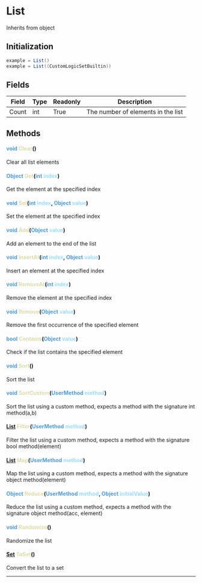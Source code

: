 # List
Inherits from object
## Initialization
```csharp
example = List()
example = List((CustomLogicSetBuiltin))
```
## Fields
|Field|Type|Readonly|Description|
|---|---|---|---|
|Count|int|True|The number of elements in the list|
## Methods
#### <span style="color:#509cd4">void</span> <span style="color:#dcdcaa">Clear</span>()
Clear all list elements
#### <span style="color:#509cd4">Object</span> <span style="color:#dcdcaa">Get</span>(<span style="color:#509cd4">int</span> <span style="color:#9cdcfe">index</span>)
Get the element at the specified index
#### <span style="color:#509cd4">void</span> <span style="color:#dcdcaa">Set</span>(<span style="color:#509cd4">int</span> <span style="color:#9cdcfe">index</span>, <span style="color:#509cd4">Object</span> <span style="color:#9cdcfe">value</span>)
Set the element at the specified index
#### <span style="color:#509cd4">void</span> <span style="color:#dcdcaa">Add</span>(<span style="color:#509cd4">Object</span> <span style="color:#9cdcfe">value</span>)
Add an element to the end of the list
#### <span style="color:#509cd4">void</span> <span style="color:#dcdcaa">InsertAt</span>(<span style="color:#509cd4">int</span> <span style="color:#9cdcfe">index</span>, <span style="color:#509cd4">Object</span> <span style="color:#9cdcfe">value</span>)
Insert an element at the specified index
#### <span style="color:#509cd4">void</span> <span style="color:#dcdcaa">RemoveAt</span>(<span style="color:#509cd4">int</span> <span style="color:#9cdcfe">index</span>)
Remove the element at the specified index
#### <span style="color:#509cd4">void</span> <span style="color:#dcdcaa">Remove</span>(<span style="color:#509cd4">Object</span> <span style="color:#9cdcfe">value</span>)
Remove the first occurrence of the specified element
#### <span style="color:#509cd4">bool</span> <span style="color:#dcdcaa">Contains</span>(<span style="color:#509cd4">Object</span> <span style="color:#9cdcfe">value</span>)
Check if the list contains the specified element
#### <span style="color:#509cd4">void</span> <span style="color:#dcdcaa">Sort</span>()
Sort the list
#### <span style="color:#509cd4">void</span> <span style="color:#dcdcaa">SortCustom</span>(<span style="color:#509cd4">UserMethod</span> <span style="color:#9cdcfe">method</span>)
Sort the list using a custom method, expects a method with the signature int method(a,b)
#### <span style="color:#509cd4">[List](../objects/List.md)</span> <span style="color:#dcdcaa">Filter</span>(<span style="color:#509cd4">UserMethod</span> <span style="color:#9cdcfe">method</span>)
Filter the list using a custom method, expects a method with the signature bool method(element)
#### <span style="color:#509cd4">[List](../objects/List.md)</span> <span style="color:#dcdcaa">Map</span>(<span style="color:#509cd4">UserMethod</span> <span style="color:#9cdcfe">method</span>)
Map the list using a custom method, expects a method with the signature object method(element)
#### <span style="color:#509cd4">Object</span> <span style="color:#dcdcaa">Reduce</span>(<span style="color:#509cd4">UserMethod</span> <span style="color:#9cdcfe">method</span>, <span style="color:#509cd4">Object</span> <span style="color:#9cdcfe">initialValue</span>)
Reduce the list using a custom method, expects a method with the signature object method(acc, element)
#### <span style="color:#509cd4">void</span> <span style="color:#dcdcaa">Randomize</span>()
Randomize the list
#### <span style="color:#509cd4">[Set](../objects/Set.md)</span> <span style="color:#dcdcaa">ToSet</span>()
Convert the list to a set

---

